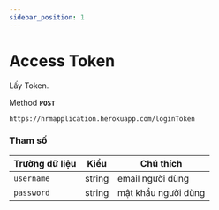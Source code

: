 ```yaml
---
sidebar_position: 1
---
```


# Access Token

Lấy Token.

Method **`POST`**

```shell
https://hrmapplication.herokuapp.com/loginToken
```

### Tham số

| Trường dữ liệu | Kiểu   | Chú thích           |
| -------------- | ------ | ------------------- |
| `username`     | string | email người dùng    |
| `password`     | string | mật khẩu người dùng |
